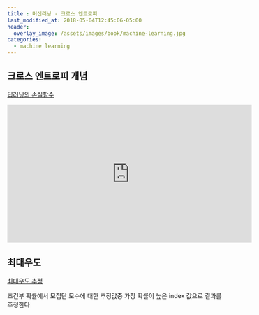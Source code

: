 ```yaml
---
title : 머신러닝 - 크로스 엔트로피
last_modified_at: 2018-05-04T12:45:06-05:00
header:
  overlay_image: /assets/images/book/machine-learning.jpg
categories:
  - machine learning
---
```



## 크로스 엔트로피 개념 


[딥러닝의 손실함수](https://ratsgo.github.io/deep%20learning/2017/09/24/loss/)

<iframe width="560" height="315" src="https://www.youtube.com/embed/tRsSi_sqXjI" frameborder="0" allow="autoplay; encrypted-media" allowfullscreen></iframe>



## 최대우도 

[최대우도 추정](https://ratsgo.github.io/statistics/2017/09/23/MLE/)

조건부 확률에서 모집단 모수에 대한 추정값중 가장 확률이 높은 index 값으로 결과를 추정한다 

